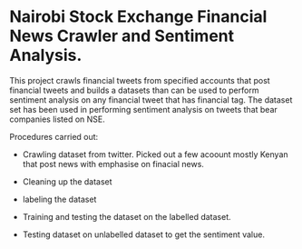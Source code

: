 # Nairobi Stock Exchange Financial News Crawler and Sentiment Analysis.
This project crawls financial tweets from specified accounts that post financial tweets and builds a datasets than can be used to perform sentiment analysis on any financial tweet that has financial tag. The dataset set has been used in performing sentiment analysis on tweets that bear companies listed on NSE.

Procedures carried out:
 - Crawling dataset from twitter. Picked out a few acoount mostly Kenyan that post news with emphasise on finacial news.  

 - Cleaning up the dataset 
 
 - labeling the dataset 
 
 - Training and testing the dataset on the labelled dataset.
 
 - Testing dataset on unlabelled dataset to get the sentiment value.
 
 
 